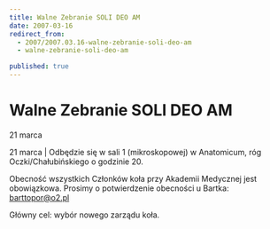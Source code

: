 ```yaml
---
title: Walne Zebranie SOLI DEO AM
date: 2007-03-16
redirect_from: 
  - 2007/2007.03.16-walne-zebranie-soli-deo-am
  - walne-zebranie-soli-deo-am

published: true
---
```




# Walne Zebranie SOLI DEO AM

<time>21 marca</time>

21 marca | Odbędzie się w sali 1 (mikroskopowej) w Anatomicum, róg Oczki/Chałubińskiego o godzinie 20.

Obecność wszystkich Członków koła przy Akademii Medycznej jest obowiązkowa. Prosimy o potwierdzenie obecności u Bartka: barttopor@o2.pl

Główny cel: wybór nowego zarządu koła.


<!--CONTENT FROM OLD SERVER (jos before 2013): 21 marca | Odbędzie się w sali 1 (mikroskopowej) w Anatomicum, róg Oczki/Chałubińskiego o godzinie 20.

Obecność wszystkich Członków koła przy Akademii Medycznej jest obowiązkowa. Prosimy o potwierdzenie obecności u Bartka: barttopor@o2.pl

Główny cel: wybór nowego zarządu koła.

-->

<!--{{json:{"created_date":"2007-03-16 23:03:21","publish_down":"0000-00-00 00:00:00","id":"471"}}}-->